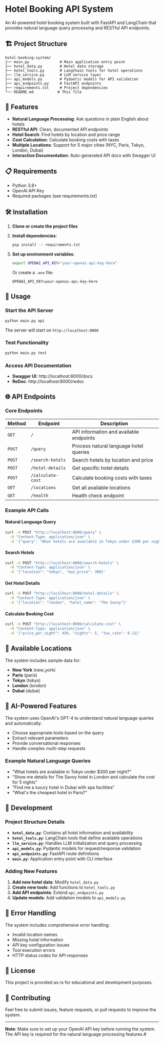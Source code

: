 
# Hotel Booking API System

An AI-powered hotel booking system built with FastAPI and LangChain that provides natural language query processing and RESTful API endpoints.

## 🏗️ Project Structure

```
hotel-booking-system/
├── main.py              # Main application entry point
├── hotel_data.py        # Hotel data storage
├── hotel_tools.py       # LangChain tools for hotel operations
├── llm_service.py       # LLM service layer
├── api_models.py        # Pydantic models for API validation
├── api_endpoints.py     # FastAPI endpoints
├── requirements.txt     # Project dependencies
└── README.md           # This file
```

## 🚀 Features

- **Natural Language Processing**: Ask questions in plain English about hotels
- **RESTful API**: Clean, documented API endpoints
- **Hotel Search**: Find hotels by location and price range
- **Cost Calculation**: Calculate booking costs with taxes
- **Multiple Locations**: Support for 5 major cities (NYC, Paris, Tokyo, London, Dubai)
- **Interactive Documentation**: Auto-generated API docs with Swagger UI

## 📋 Requirements

- Python 3.8+
- OpenAI API Key
- Required packages (see requirements.txt)

## 🛠️ Installation

1. **Clone or create the project files**

2. **Install dependencies**:
   ```bash
   pip install -r requirements.txt
   ```

3. **Set up environment variables**:
   ```bash
   export OPENAI_API_KEY="your-openai-api-key-here"
   ```
   
   Or create a `.env` file:
   ```
   OPENAI_API_KEY=your-openai-api-key-here
   ```

## 🎯 Usage

### Start the API Server
```bash
python main.py api
```

The server will start on `http://localhost:8000`

### Test Functionality
```bash
python main.py test
```

### Access API Documentation
- **Swagger UI**: http://localhost:8000/docs
- **ReDoc**: http://localhost:8000/redoc

## 🌐 API Endpoints

### Core Endpoints

| Method | Endpoint | Description |
|--------|----------|-------------|
| `GET` | `/` | API information and available endpoints |
| `POST` | `/query` | Process natural language hotel queries |
| `POST` | `/search-hotels` | Search hotels by location and price |
| `POST` | `/hotel-details` | Get specific hotel details |
| `POST` | `/calculate-cost` | Calculate booking costs with taxes |
| `GET` | `/locations` | Get all available locations |
| `GET` | `/health` | Health check endpoint |

### Example API Calls

#### Natural Language Query
```bash
curl -X POST "http://localhost:8000/query" \
  -H "Content-Type: application/json" \
  -d '{"query": "What hotels are available in Tokyo under $300 per night?"}'
```

#### Search Hotels
```bash
curl -X POST "http://localhost:8000/search-hotels" \
  -H "Content-Type: application/json" \
  -d '{"location": "tokyo", "max_price": 300}'
```

#### Get Hotel Details
```bash
curl -X POST "http://localhost:8000/hotel-details" \
  -H "Content-Type: application/json" \
  -d '{"location": "london", "hotel_name": "The Savoy"}'
```

#### Calculate Booking Cost
```bash
curl -X POST "http://localhost:8000/calculate-cost" \
  -H "Content-Type: application/json" \
  -d '{"price_per_night": 450, "nights": 5, "tax_rate": 0.12}'
```

## 🏨 Available Locations

The system includes sample data for:
- **New York** (new_york)
- **Paris** (paris)
- **Tokyo** (tokyo)
- **London** (london)
- **Dubai** (dubai)

## 🧠 AI-Powered Features

The system uses OpenAI's GPT-4 to understand natural language queries and automatically:
- Choose appropriate tools based on the query
- Extract relevant parameters
- Provide conversational responses
- Handle complex multi-step requests

### Example Natural Language Queries
- "What hotels are available in Tokyo under $300 per night?"
- "Show me details for The Savoy hotel in London and calculate the cost for 5 nights"
- "Find me a luxury hotel in Dubai with spa facilities"
- "What's the cheapest hotel in Paris?"

## 🔧 Development

### Project Structure Details

- **`hotel_data.py`**: Contains all hotel information and availability
- **`hotel_tools.py`**: LangChain tools that define available operations
- **`llm_service.py`**: Handles LLM initialization and query processing
- **`api_models.py`**: Pydantic models for request/response validation
- **`api_endpoints.py`**: FastAPI route definitions
- **`main.py`**: Application entry point with CLI interface

### Adding New Features

1. **Add new hotel data**: Modify `hotel_data.py`
2. **Create new tools**: Add functions to `hotel_tools.py`
3. **Add API endpoints**: Extend `api_endpoints.py`
4. **Update models**: Add validation models to `api_models.py`

## 🚦 Error Handling

The system includes comprehensive error handling:
- Invalid location names
- Missing hotel information
- API key configuration issues
- Tool execution errors
- HTTP status codes for API responses

## 📝 License

This project is provided as-is for educational and development purposes.

## 🤝 Contributing

Feel free to submit issues, feature requests, or pull requests to improve the system.

---

**Note**: Make sure to set up your OpenAI API key before running the system. The API key is required for the natural language processing features.#
